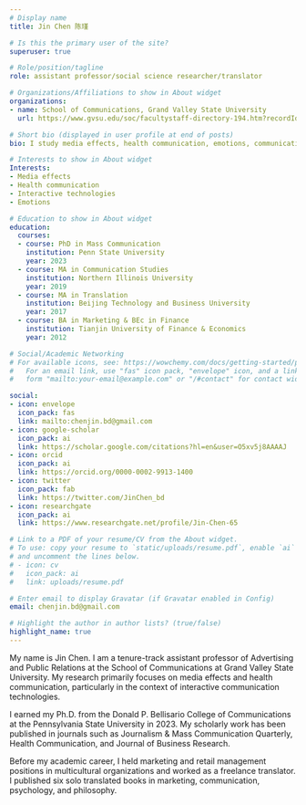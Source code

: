 ```yaml
---
# Display name
title: Jin Chen 陈瑾

# Is this the primary user of the site?
superuser: true

# Role/position/tagline
role: assistant professor/social science researcher/translator

# Organizations/Affiliations to show in About widget
organizations:
- name: School of Communications, Grand Valley State University
  url: https://www.gvsu.edu/soc/facultystaff-directory-194.htm?recordId_1=275219ED-F15D-78E9-612C805070DD1D1E#69CDA0CB-378E-B608-D2B85C2686752172

# Short bio (displayed in user profile at end of posts)
bio: I study media effects, health communication, emotions, communication technology.

# Interests to show in About widget
Interests:
- Media effects
- Health communication
- Interactive technologies
- Emotions

# Education to show in About widget
education:
  courses:
  - course: PhD in Mass Communication
    institution: Penn State University
    year: 2023 
  - course: MA in Communication Studies
    institution: Northern Illinois University
    year: 2019
  - course: MA in Translation
    institution: Beijing Technology and Business University
    year: 2017
  - course: BA in Marketing & BEc in Finance   
    institution: Tianjin University of Finance & Economics
    year: 2012    

# Social/Academic Networking
# For available icons, see: https://wowchemy.com/docs/getting-started/page-builder/#icons
#   For an email link, use "fas" icon pack, "envelope" icon, and a link in the
#   form "mailto:your-email@example.com" or "/#contact" for contact widget.

social:
- icon: envelope
  icon_pack: fas
  link: mailto:chenjin.bd@gmail.com
- icon: google-scholar
  icon_pack: ai
  link: https://scholar.google.com/citations?hl=en&user=O5xv5j8AAAAJ
- icon: orcid
  icon_pack: ai
  link: https://orcid.org/0000-0002-9913-1400
- icon: twitter
  icon_pack: fab
  link: https://twitter.com/JinChen_bd
- icon: researchgate  
  icon_pack: ai
  link: https://www.researchgate.net/profile/Jin-Chen-65

# Link to a PDF of your resume/CV from the About widget.
# To use: copy your resume to `static/uploads/resume.pdf`, enable `ai` icons in `params.toml`,
# and uncomment the lines below.
# - icon: cv
#   icon_pack: ai
#   link: uploads/resume.pdf

# Enter email to display Gravatar (if Gravatar enabled in Config)
email: chenjin.bd@gmail.com

# Highlight the author in author lists? (true/false)
highlight_name: true
---
```


My name is Jin Chen. I am a tenure-track assistant professor of Advertising and Public Relations at the School of Communications at Grand Valley State University. My research primarily focuses on media effects and health communication, particularly in the context of interactive communication technologies. 

I earned my Ph.D. from the Donald P. Bellisario College of Communications at the Pennsylvania State University in 2023. My scholarly work has been published in journals such as Journalism & Mass Communication Quarterly, Health Communication, and Journal of Business Research.

Before my academic career, I held marketing and retail management positions in multicultural organizations and worked as a freelance translator. I published six solo translated books in marketing, communication, psychology, and philosophy.
